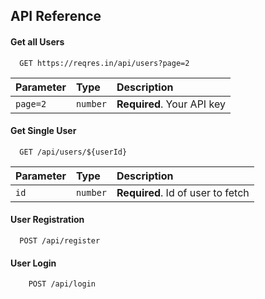 
## API Reference

#### Get all Users 

```http
  GET https://reqres.in/api/users?page=2
```

| Parameter | Type     | Description                |
| :-------- | :------- | :------------------------- |
| `page=2` | `number` | **Required**. Your API key |

#### Get Single User

```http
  GET /api/users/${userId}
```

| Parameter | Type     | Description                       |
| :-------- | :------- | :-------------------------------- |
| `id`      | `number` | **Required**. Id of user to fetch |

#### User Registration

```http
  POST /api/register
```

#### User Login

```http
    POST /api/login
```

